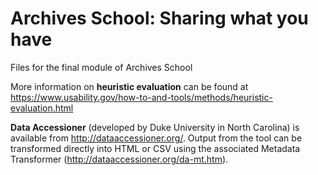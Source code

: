 # Archives School: Sharing what you have
Files for the final module of Archives School

More information on <b>heuristic evaluation</b> can be found at https://www.usability.gov/how-to-and-tools/methods/heuristic-evaluation.html

<b>Data Accessioner</b> (developed by Duke University in North Carolina) is available from http://dataaccessioner.org/. Output from the tool can be transformed directly into HTML or CSV using the associated Metadata Transformer (http://dataaccessioner.org/da-mt.htm).

